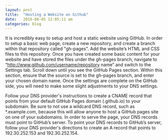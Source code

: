 ```yaml
---
layout: post
title:  "Hosting a Website on Github"
date:   2016-08-05 12:05:11 am
categories: blog
---
```


It is incredibly easy to setup and host a static website using GitHub.  In order to setup a basic web page, create a new repository, and create a branch within that repository called "gh-pages".  Add the website’s HTML and CSS files to this repository.  Once you have created some basic content for your website and have stored the files under the gh-pages branch, navigate to “http://www.github.com/username/repository name” and switch to the Settings tab.  Scroll down until you see the GitHub Pages section.  Within this section, ensure that the source is set to the gh-pages branch, and enter your chosen domain name.  Once the settings are complete on the GitHub side, you will need to make some slight adjustments to your DNS settings.  

Follow your DNS provider's instructions to create a CNAME record that points from your default GitHub Pages domain (<your GitHub username>.github.io) to your subdomain.  Be sure to not use a wildcard DNS record, such as *.example.com, because this will allow anyone to host a GitHub pages site on one of your subdomains.  In order to serve the page, your DNS records must point to GitHub’s server.  To point your DNS records to GitHub’s server, follow your DNS provider's directions to create an A record that points to 192.30.252.153 and 192.30.252.154.  
